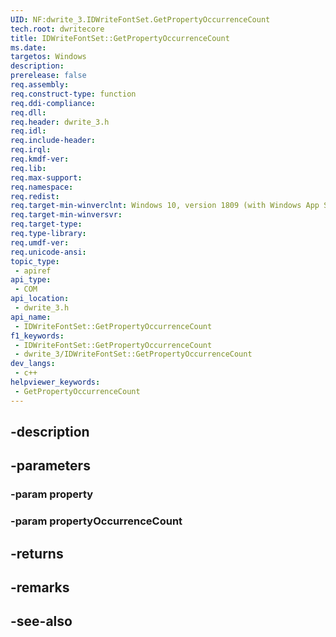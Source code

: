 ```yaml
---
UID: NF:dwrite_3.IDWriteFontSet.GetPropertyOccurrenceCount
tech.root: dwritecore
title: IDWriteFontSet::GetPropertyOccurrenceCount
ms.date: 
targetos: Windows
description: 
prerelease: false
req.assembly: 
req.construct-type: function
req.ddi-compliance: 
req.dll: 
req.header: dwrite_3.h
req.idl: 
req.include-header: 
req.irql: 
req.kmdf-ver: 
req.lib: 
req.max-support: 
req.namespace: 
req.redist: 
req.target-min-winverclnt: Windows 10, version 1809 (with Windows App SDK 0.5 or later)
req.target-min-winversvr: 
req.target-type: 
req.type-library: 
req.umdf-ver: 
req.unicode-ansi: 
topic_type:
 - apiref
api_type:
 - COM
api_location:
 - dwrite_3.h
api_name:
 - IDWriteFontSet::GetPropertyOccurrenceCount
f1_keywords:
 - IDWriteFontSet::GetPropertyOccurrenceCount
 - dwrite_3/IDWriteFontSet::GetPropertyOccurrenceCount
dev_langs:
 - c++
helpviewer_keywords:
 - GetPropertyOccurrenceCount
---
```


## -description

## -parameters

### -param property

### -param propertyOccurrenceCount

## -returns

## -remarks

## -see-also


